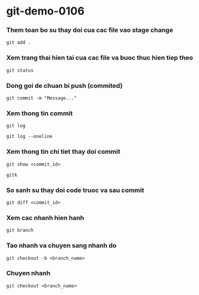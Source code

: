 # git-demo-0106

### Them toan bo su thay doi cua cac file vao stage change

```
git add .
```

### Xem trang thai hien tai cua cac file va buoc thuc hien tiep theo

```
git status
```

### Dong goi de chuan bi push (commited)

```
git commit -m "Message..."
```

### Xem thong tin commit

```
git log
```

```
git log --oneline
```

### Xem thong tin chi tiet thay doi commit

```
git show <commit_id>
```

```
gitk
```

### So sanh su thay doi code truoc va sau commit

```
git diff <commit_id>
```

### Xem cac nhanh hien hanh

```
git branch
```

### Tao nhanh va chuyen sang nhanh do

```
git checkout -b <branch_name>
```

### Chuyen nhanh

```
git checkout <branch_name>
```

